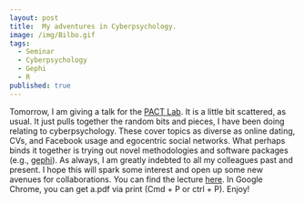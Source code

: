 ```yaml
---
layout: post
title:  My adventures in Cyberpsychology.
image: /img/Bilbo.gif
tags:
  - Seminar
  - Cyberpsychology
  - Gephi
  - R
published: true
---
```


Tomorrow, I am giving a talk for the [PACT Lab](http://www.pactlab.org.uk/). It is a little bit scattered, as usual. It just pulls together the random bits and pieces, I have been doing relating to cyberpsychology. These cover topics as diverse as online dating, CVs, and Facebook usage and egocentric social networks. What perhaps binds it together is trying out novel methodologies and software packages (e.g., [gephi](www.gephi.org)). As always, I am greatly indebted to all my colleagues past and present. I hope this will spark some interest and open up some new avenues for collaborations. You can find the lecture [here](https://tvpollet.github.io/Lecture-PACT/Lecture_PACT.html). In Google Chrome,  you can get a.pdf via print (Cmd + P or ctrl + P). Enjoy!